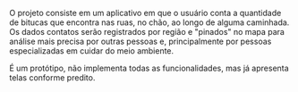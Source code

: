 O projeto consiste em um aplicativo em que o usuário conta a quantidade de bitucas que encontra nas ruas, no chão, ao longo de alguma caminhada. 
Os dados contatos serão registrados por região e "pinados" no mapa para análise mais precisa por outras pessoas e, principalmente por pessoas 
especializadas em cuidar do meio ambiente.

É um protótipo, não implementa todas as funcionalidades, mas já apresenta telas conforme predito.
